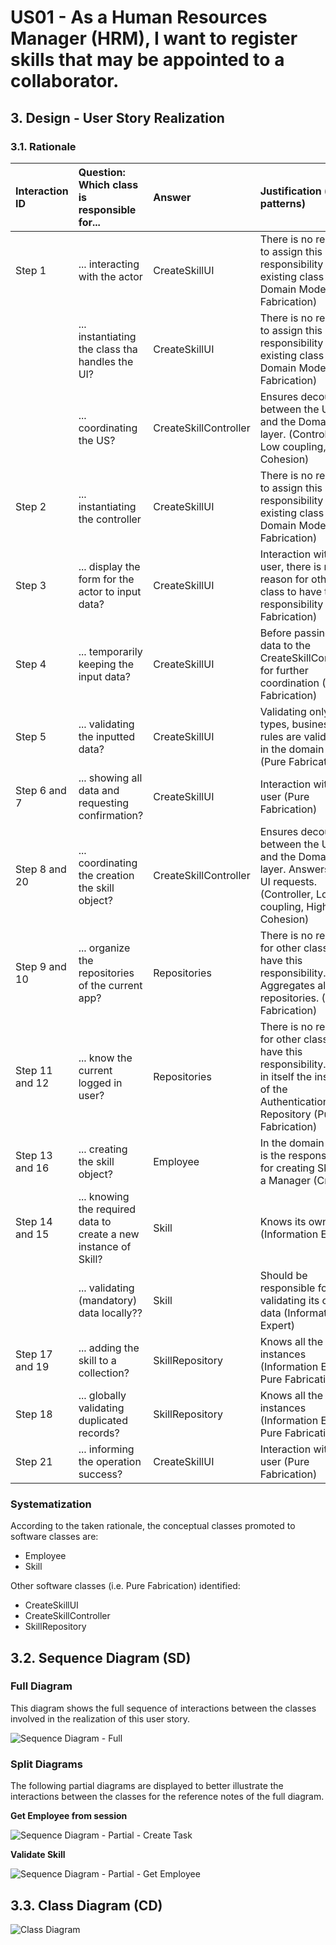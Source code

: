 # US01 - As a Human Resources Manager (HRM), I want to register skills that may be appointed to a collaborator.

## 3. Design - User Story Realization 

### 3.1. Rationale



| Interaction ID | Question: Which class is responsible for...                      | Answer                | Justification (with patterns)                                                                                                                  |
|:---------------|:-----------------------------------------------------------------|:----------------------|:-----------------------------------------------------------------------------------------------------------------------------------------------|
| Step 1         | ... interacting with the actor                                   | CreateSkillUI         | There is no reason to assign this responsibility to any existing class in the Domain Model (Pure Fabrication)                                  |
|                | ... instantiating the class tha handles the UI?                  | CreateSkillUI         | There is no reason to assign this responsibility to any existing class in the Domain Model (Pure Fabrication)                                  |
|                | ... coordinating the US?                                         | CreateSkillController | Ensures decouple between the UI layer and the Domain layer. (Controller, Low coupling, High Cohesion)                                          |
| Step 2         | ... instantiating the controller                                 | CreateSkillUI         | There is no reason to assign this responsibility to any existing class in the Domain Model (Pure Fabrication)                                  | 
| Step 3         | ... display the form for the actor to input data?                | CreateSkillUI         | Interaction with the user, there is no reason for other class to have this responsibility (Pure Fabrication)                                   |
| Step 4         | ... temporarily keeping the input data?                          | CreateSkillUI         | Before passing the data to the CreateSkillController for further coordination (Pure Fabrication)                                               |
| Step 5         | ... validating the inputted data?                                | CreateSkillUI         | Validating only data types, business rules are validated in the domain layer (Pure Fabrication)                                                |
| Step 6 and 7   | ... showing all data and requesting confirmation?                | CreateSkillUI         | Interaction with the user (Pure Fabrication)                                                                                                   |
| Step 8 and 20  | ... coordinating the creation the skill object?                  | CreateSkillController | Ensures decouple between the UI layer and the Domain layer. Answers the UI requests. (Controller, Low coupling, High Cohesion)                 |
| Step 9 and 10  | ... organize the repositories of the current app?                | Repositories          | There is no reason for other class to have this responsibility. Aggregates all the repositories. (Pure Fabrication)                            |
| Step 11 and 12 | ... know the current logged in user?                             | Repositories          | There is no reason for other class to have this responsibility. Has in itself the instance of the Authentication Repository (Pure Fabrication) |
| Step 13 and 16 | ... creating the skill object?                                   | Employee              | In the domain model is the responsible for creating Skills as a Manager (Creator)                                                              |
| Step 14 and 15 | ... knowing the required data to create a new instance of Skill? | Skill                 | Knows its own data (Information Expert)                                                                                                        |
|                | ... validating (mandatory) data locally??                        | Skill                 | Should be responsible for validating its own data (Information Expert)                                                                         |
| Step 17 and 19 | ... adding the skill to a collection?                            | SkillRepository       | Knows all the Skill instances (Information Expert, Pure Fabrication)                                                                           |
| Step 18        | ... globally validating duplicated records?                      | SkillRepository       | Knows all the Skill instances (Information Expert, Pure Fabrication)                                                                           |
| Step 21        | ... informing the operation success?                             | CreateSkillUI         | Interaction with the user (Pure Fabrication)                                                                                                   |              

### Systematization ##

According to the taken rationale, the conceptual classes promoted to software classes are: 

* Employee
* Skill

Other software classes (i.e. Pure Fabrication) identified: 

* CreateSkillUI  
* CreateSkillController
* SkillRepository


## 3.2. Sequence Diagram (SD)

### Full Diagram

This diagram shows the full sequence of interactions between the classes involved in the realization of this user story.

![Sequence Diagram - Full](svg/us01-sequence-diagram-full.svg)

### Split Diagrams

The following partial diagrams are displayed to better illustrate the interactions between the classes for the reference notes of the full diagram.


**Get Employee from session**

![Sequence Diagram - Partial - Create Task](svg/us01-sequence-diagram-partial-get-employee.svg)

**Validate Skill**

![Sequence Diagram - Partial - Get Employee](svg/us01-sequence-diagram-partial-validate-skill.svg)
## 3.3. Class Diagram (CD)

![Class Diagram](svg/us01-class-diagram.svg)